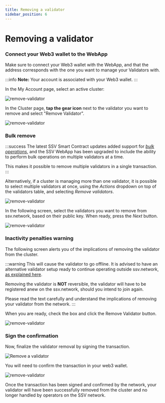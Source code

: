 ```yaml
---
title: Removing a validator
sidebar_position: 6
---
```


# Removing a validator

### Connect your Web3 wallet to the WebApp

Make sure to connect your Web3 wallet with the WebApp, and that the address corresponds with the one you want to manage your Validators with.

:::info
**Note:** Your account is associated with your Web3 wallet.
:::

In the My Account page, select an active cluster:

![remove-validator](/img/remove-a-validator-1.avif)

In the Cluster page, **tap the gear icon** next to the validator you want to remove and select "Remove Validator".

![remove-validator](/img/remove-a-validator-2.webp)

### Bulk remove

:::success
The latest SSV Smart Contract updates added support for [_bulk operations_](../../developers/smart-contracts/ssvnetwork.md#bulkremovevalidatorpublickey-operatorids-cluster), and the SSV WebApp has been upgraded to include the ability to perform bulk operations on multiple validators at a time.

This makes it possible to remove multiple validators in a single transaction.
:::

Alternatively, if a cluster is managing more than one validator, it is possible to select multiple validators at once, using the _Actions_ dropdown on top of the validators table, and selecting _Remove validators_.

![remove-validator](/img/remove-a-validator-3.webp)

In the following screen, select the validators you want to remove from ssv.network, based on their public key. When ready, press the _Next_ button.

![remove-validator](/img/remove-a-validator-4.webp)

### Inactivity penalties warning

The following screen alerts you of the implications of removing the validator from the cluster.

:::warning
This will cause the validator to go offline. It is advised to have an alternative validator setup ready to continue operating outside ssv.network, [as explained here](../../learn/stakers/validators/validator-offboarding.md).

Removing the validator is **NOT** reversible, the validator will have to be registered anew on the ssv.network, should you intend to join again.

Please read the text carefully and understand the implications of removing your validator from the network.
:::

When you are ready, check the box and click the Remove Validator button.

![remove-validator](/img/remove-a-validator-5.webp)

### Sign the confirmation

Now, finalize the validator removal by signing the transaction.

<div style={{ display: 'flex', justifyContent: 'center' }}>
  <img 
    src="/img/remove-a-validator-6.png" 
    alt="Remove a validator" 
    style={{ width: '50%', maxWidth: '500px' }}
  />
</div>

You will need to confirm the transaction in your web3 wallet.

![remove-validator](/img/remove-a-validator-7.webp)

Once the transaction has been signed and confirmed by the network, your validator will have been successfully removed from the cluster and no longer handled by operators on the SSV network.
